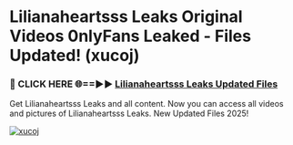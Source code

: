 # Lilianaheartsss Leaks Original Videos 0nlyFans Leaked - Files Updated! (xucoj)

<h3>🔴 CLICK HERE 🌐==►► <a href="https://tinyurl.com/4seja8ks" rel="nofollow">Lilianaheartsss Leaks Updated Files</a></h3>

Get Lilianaheartsss Leaks and all content. Now you can access all videos and pictures of Lilianaheartsss Leaks. New Updated Files 2025!

[![xucoj](https://i.imgur.com/EWjZXRe.gif)](https://tinyurl.com/4seja8ks)
